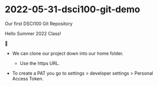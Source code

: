 # 2022-05-31-dsci100-git-demo
Our first DSCI100 Git Repository

Hello Summer 2022 Class!

🐼

- We can clone our project down into our home folder.
    - Use the https URL.

- To create a PAT you go to settings > developer settings > Personal Access Token.

